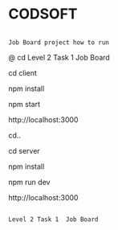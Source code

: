 # CODSOFT

                                                                                           Job Board project how to run

@ cd Level 2 Task 1  Job Board

cd client

npm install

npm start

http://localhost:3000

cd..

cd server

npm install

npm run dev

http://localhost:3000







                                                                                             Level 2 Task 1  Job Board
